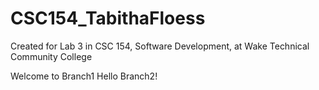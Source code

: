 # CSC154\_TabithaFloess

Created for Lab 3 in CSC 154, Software Development, at Wake Technical Community College



Welcome to Branch1
Hello Branch2!

